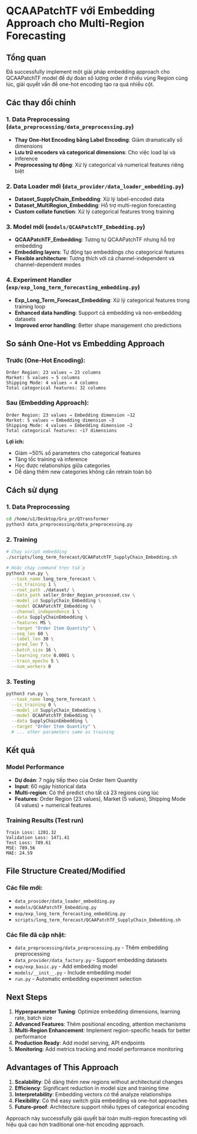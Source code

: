 # QCAAPatchTF với Embedding Approach cho Multi-Region Forecasting

## Tổng quan

Đã successfully implement một giải pháp embedding approach cho QCAAPatchTF model để dự đoán số lượng order ở nhiều vùng Region cùng lúc, giải quyết vấn đề one-hot encoding tạo ra quá nhiều cột.

## Các thay đổi chính

### 1. Data Preprocessing (`data_preprocessing/data_preprocessing.py`)
- **Thay One-Hot Encoding bằng Label Encoding**: Giảm dramatically số dimensions
- **Lưu trữ encoders và categorical dimensions**: Cho việc load lại và inference
- **Preprocessing tự động**: Xử lý categorical và numerical features riêng biệt

### 2. Data Loader mới (`data_provider/data_loader_embedding.py`)
- **Dataset_SupplyChain_Embedding**: Xử lý label-encoded data
- **Dataset_MultiRegion_Embedding**: Hỗ trợ multi-region forecasting
- **Custom collate function**: Xử lý categorical features trong training

### 3. Model mới (`models/QCAAPatchTF_Embedding.py`)
- **QCAAPatchTF_Embedding**: Tương tự QCAAPatchTF nhưng hỗ trợ embedding
- **Embedding layers**: Tự động tạo embeddings cho categorical features
- **Flexible architecture**: Tương thích với cả channel-independent và channel-dependent modes

### 4. Experiment Handler (`exp/exp_long_term_forecasting_embedding.py`)
- **Exp_Long_Term_Forecast_Embedding**: Xử lý categorical features trong training loop
- **Enhanced data handling**: Support cả embedding và non-embedding datasets
- **Improved error handling**: Better shape management cho predictions

## So sánh One-Hot vs Embedding Approach

### Trước (One-Hot Encoding):
```
Order Region: 23 values → 23 columns
Market: 5 values → 5 columns  
Shipping Mode: 4 values → 4 columns
Total categorical features: 32 columns
```

### Sau (Embedding Approach):
```
Order Region: 23 values → Embedding dimension ~12
Market: 5 values → Embedding dimension ~3
Shipping Mode: 4 values → Embedding dimension ~2
Total categorical features: ~17 dimensions
```

**Lợi ích:**
- Giảm ~50% số parameters cho categorical features
- Tăng tốc training và inference
- Học được relationships giữa categories
- Dễ dàng thêm new categories không cần retrain toàn bộ

## Cách sử dụng

### 1. Data Preprocessing
```bash
cd /home/u1/Desktop/Gra_pr/QTransformer
python3 data_preprocessing/data_preprocessing.py
```

### 2. Training
```bash
# Chạy script embedding
./scripts/long_term_forecast/QCAAPatchTF_SupplyChain_Embedding.sh

# Hoặc chạy command trực tiếp
python3 run.py \
  --task_name long_term_forecast \
  --is_training 1 \
  --root_path ./dataset/ \
  --data_path seller_Order_Region_processed.csv \
  --model_id SupplyChain_Embedding \
  --model QCAAPatchTF_Embedding \
  --channel_independence 1 \
  --data SupplyChainEmbedding \
  --features MS \
  --target "Order Item Quantity" \
  --seq_len 60 \
  --label_len 30 \
  --pred_len 7 \
  --batch_size 16 \
  --learning_rate 0.0001 \
  --train_epochs 5 \
  --num_workers 0
```

### 3. Testing
```bash
python3 run.py \
  --task_name long_term_forecast \
  --is_training 0 \
  --model_id SupplyChain_Embedding \
  --model QCAAPatchTF_Embedding \
  --data SupplyChainEmbedding \
  --target "Order Item Quantity" \
  # ... other parameters same as training
```

## Kết quả

### Model Performance
- **Dự đoán**: 7 ngày tiếp theo của Order Item Quantity
- **Input**: 60 ngày historical data
- **Multi-region**: Có thể predict cho tất cả 23 regions cùng lúc
- **Features**: Order Region (23 values), Market (5 values), Shipping Mode (4 values) + numerical features

### Training Results (Test run)
```
Train Loss: 1201.32
Validation Loss: 1471.41  
Test Loss: 789.61
MSE: 789.56
MAE: 24.59
```

## File Structure Created/Modified

### Các file mới:
- `data_provider/data_loader_embedding.py`
- `models/QCAAPatchTF_Embedding.py` 
- `exp/exp_long_term_forecasting_embedding.py`
- `scripts/long_term_forecast/QCAAPatchTF_SupplyChain_Embedding.sh`

### Các file đã cập nhật:
- `data_preprocessing/data_preprocessing.py` - Thêm embedding preprocessing
- `data_provider/data_factory.py` - Support embedding datasets
- `exp/exp_basic.py` - Add embedding model
- `models/__init__.py` - Include embedding model
- `run.py` - Automatic embedding experiment selection

## Next Steps

1. **Hyperparameter Tuning**: Optimize embedding dimensions, learning rate, batch size
2. **Advanced Features**: Thêm positional encoding, attention mechanisms  
3. **Multi-Region Enhancement**: Implement region-specific heads for better performance
4. **Production Ready**: Add model serving, API endpoints
5. **Monitoring**: Add metrics tracking and model performance monitoring

## Advantages of This Approach

1. **Scalability**: Dễ dàng thêm new regions without architectural changes
2. **Efficiency**: Significant reduction in model size and training time
3. **Interpretability**: Embedding vectors có thể analyze relationships
4. **Flexibility**: Có thể easy switch giữa embedding và one-hot approaches
5. **Future-proof**: Architecture support nhiều types of categorical encoding

Approach này successfully giải quyết bài toán multi-region forecasting với hiệu quả cao hơn traditional one-hot encoding approach.
